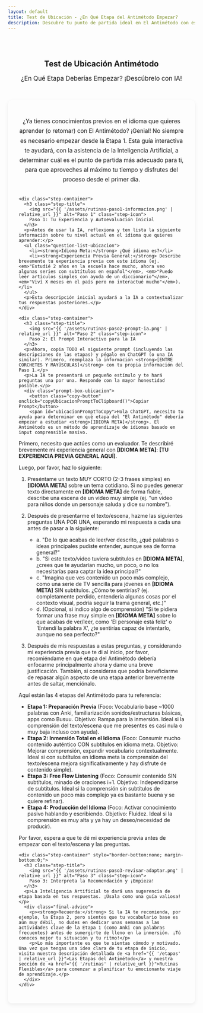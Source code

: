 ```yaml
---
layout: default
title: Test de Ubicación - ¿En Qué Etapa del Antimétodo Empezar?
description: Descubre tu punto de partida ideal en El Antimétodo con esta guía interactiva asistida por Inteligencia Artificial y comienza a aprender idiomas eficientemente.
---
```


<style>
.test-ubicacion-section {
  margin-bottom: 2.5rem;
  padding: 1.8rem;
  background-color: var(--card-background);
  border-radius: 10px;
  box-shadow: 0 4px 12px rgba(0,0,0,0.07);
}
.test-ubicacion-section h2, .test-ubicacion-section h3 {
  text-align: center;
  color: var(--primary-color);
}
.test-ubicacion-section h3 {
  color: var(--secondary-color);
  font-size: 1.4em;
  margin-top: 2rem;
  margin-bottom: 1rem;
  padding-bottom: 0.3rem;
  border-bottom: 1px dashed var(--light-purple-color);
}
.test-ubicacion-section .intro-text {
  font-size: 1.1em;
  text-align: center;
  color: var(--text-light-color);
  margin-bottom: 2rem;
  line-height: 1.7;
}
.test-ubicacion-section .step-container {
  margin-bottom: 2.5rem;
  padding-bottom: 2rem;
  border-bottom: 1px solid var(--light-purple-color);
}
.test-ubicacion-section .step-container:last-child {
  border-bottom: none;
  margin-bottom: 0;
}
.step-title {
  display: flex;
  align-items: center;
  font-size: 1.3em; /* Ligeramente más grande */
  font-weight: 600;
  color: var(--primary-color);
  margin-bottom: 1rem;
}
.step-icon { /* Para los iconos de los pasos */
  width: 36px;
  height: 36px;
  margin-right: 12px;
  object-fit: contain; /* Asegurar que los iconos se vean bien */
}
.question-list-ubicacion {
  list-style-type: decimal;
  padding-left: 25px; /* Espacio para los números */
  margin-top: 0.5rem;
}
.question-list-ubicacion li {
  margin-bottom: 1rem;
  line-height: 1.6;
}
.prompt-box-ubicacion { /* Estilo específico para esta página si es necesario, o usa el global */
  background-color: #2d2d2d; 
  color: #f0f0f0;
  padding: 1.5rem; /* Más padding */
  border-radius: 8px; /* Más redondeado */
  font-family: 'Courier New', Courier, monospace;
  font-size: 0.95em; /* Un poco más grande el prompt */
  line-height: 1.7;
  white-space: pre-wrap; 
  word-wrap: break-word;
  margin-top: 1rem;
  position: relative;
  border: 1px solid #444;
}
.prompt-box-ubicacion .copy-button {
    position: absolute;
    top: 12px;
    right: 12px;
    background-color: var(--secondary-color);
    color: white;
    border: none;
    padding: 0.5rem 0.9rem; /* Botón un poco más grande */
    border-radius: 5px;
    cursor: pointer;
    font-size: 0.85em;
    font-family: var(--font-primary);
}
.prompt-box-ubicacion .copy-button:hover {
    background-color: var(--accent-color);
}
.prompt-box-ubicacion strong { /* Para resaltar partes del prompt */
    color: #87CEFA; /* Azul claro para el texto a reemplazar */
    font-weight: bold;
}
.final-advice {
    background-color: #e9d8f8; /* Fondo morado muy, muy pálido */
    padding: 1rem;
    border-radius: 6px;
    border-left: 4px solid var(--secondary-color);
    margin-top: 1.5rem;
}
</style>

<main class="content-wrapper">

  <section style="text-align: center; padding: 2rem 1rem;">
    <h1>Test de Ubicación Antimétodo</h1>
    <!-- Podrías poner una imagen aquí, ej: '/assets/test-ubicacion-intro.png' -->
    <p class="subtitle" style="font-size: 1.2em; color: var(--secondary-color);">¿En Qué Etapa Deberías Empezar? ¡Descúbrelo con IA!</p>
  </section>

  <section class="test-ubicacion-section">
    <p class="intro-text">¿Ya tienes conocimientos previos en el idioma que quieres aprender (o retomar) con El Antimétodo? ¡Genial! No siempre es necesario empezar desde la Etapa 1. Esta guía interactiva te ayudará, con la asistencia de la Inteligencia Artificial, a determinar cuál es el punto de partida más adecuado para ti, para que aproveches al máximo tu tiempo y disfrutes del proceso desde el primer día.</p>

    <div class="step-container">
      <h3 class="step-title">
        <img src="{{ '/assets/rutinas-paso1-informacion.png' | relative_url }}" alt="Paso 1" class="step-icon">
        Paso 1: Tu Experiencia y Autoevaluación Inicial
      </h3>
      <p>Antes de usar la IA, reflexiona y ten lista la siguiente información sobre tu nivel actual en el idioma que quieres aprender:</p>
      <ul class="question-list-ubicacion">
        <li><strong>Idioma Meta:</strong> ¿Qué idioma es?</li>
        <li><strong>Experiencia Previa General:</strong> Describe brevemente tu experiencia previa con este idioma (ej. <em>"Estudié 2 años en la escuela hace mucho, ahora veo algunas series con subtítulos en español"</em>, <em>"Puedo leer artículos simples con ayuda de un diccionario"</em>, <em>"Viví X meses en el país pero no interactué mucho"</em>).</li>
      </ul>
      <p>Esta descripción inicial ayudará a la IA a contextualizar tus respuestas posteriores.</p>
    </div>

    <div class="step-container">
      <h3 class="step-title">
        <img src="{{ '/assets/rutinas-paso2-prompt-ia.png' | relative_url }}" alt="Paso 2" class="step-icon">
        Paso 2: El Prompt Interactivo para la IA
      </h3>
      <p>Ahora, copia TODO el siguiente prompt (incluyendo las descripciones de las etapas) y pégalo en ChatGPT (o una IA similar). Primero, reemplaza la información <strong>[ENTRE CORCHETES Y MAYÚSCULAS]</strong> con tu propia información del Paso 1.</p>
      <p>La IA te presentará un pequeño estímulo y te hará preguntas una por una. Responde con la mayor honestidad posible.</p>
      <div class="prompt-box-ubicacion">
        <button class="copy-button" onclick="copyUbicacionPromptToClipboard()">Copiar Prompt</button>
        <span id="ubicacionPromptToCopy">Hola ChatGPT, necesito tu ayuda para determinar en qué etapa del "El Antimétodo" debería empezar a estudiar <strong>[IDIOMA META]</strong>. El Antimétodo es un método de aprendizaje de idiomas basado en input comprensible masivo.

Primero, necesito que actúes como un evaluador. Te describiré brevemente mi experiencia general con <strong>[IDIOMA META]</strong>: <strong>[TU EXPERIENCIA PREVIA GENERAL AQUÍ]</strong>.

Luego, por favor, haz lo siguiente:
1.  Preséntame un texto MUY CORTO (2-3 frases simples) en <strong>[IDIOMA META]</strong> sobre un tema cotidiano. Si no puedes generar texto directamente en <strong>[IDIOMA META]</strong> de forma fiable, describe una escena de un video muy simple (ej. "un video para niños donde un personaje saluda y dice su nombre").
2.  Después de presentarme el texto/escena, hazme las siguientes preguntas UNA POR UNA, esperando mi respuesta a cada una antes de pasar a la siguiente:
    *   a. "De lo que acabas de leer/ver descrito, ¿qué palabras o ideas principales pudiste entender, aunque sea de forma general?"
    *   b. "Si este texto/video tuviera subtítulos en <strong>[IDIOMA META]</strong>, ¿crees que te ayudarían mucho, un poco, o no los necesitarías para captar la idea principal?"
    *   c. "Imagina que ves contenido un poco más complejo, como una serie de TV sencilla para jóvenes en <strong>[IDIOMA META]</strong> SIN subtítulos. ¿Cómo te sentirías? (ej. completamente perdido, entendería algunas cosas por el contexto visual, podría seguir la trama general, etc.)"
    *   d. (Opcional, si indico algo de comprensión) "Si te pidiera formar una frase muy simple en <strong>[IDIOMA META]</strong> sobre lo que acabas de ver/leer, como 'El personaje está feliz' o 'Entendí la palabra X', ¿te sentirías capaz de intentarlo, aunque no sea perfecto?"

3.  Después de mis respuestas a estas preguntas, y considerando mi experiencia previa que te di al inicio, por favor, recomiéndame en qué etapa del Antimétodo debería enfocarme principalmente ahora y dame una breve justificación. También, si consideras que podría beneficiarme de repasar algún aspecto de una etapa anterior brevemente antes de saltar, menciónalo.

Aquí están las 4 etapas del Antimétodo para tu referencia:
*   **Etapa 1: Preparación Previa** (Foco: Vocabulario base ~1000 palabras con Anki, familiarización sonidos/estructuras básicas, apps como Busuu. Objetivo: Rampa para la inmersión. Ideal si la comprensión del texto/escena que me presentes es casi nula o muy baja incluso con ayuda).
*   **Etapa 2: Inmersión Total en el Idioma** (Foco: Consumir mucho contenido auténtico CON subtítulos en idioma meta. Objetivo: Mejorar comprensión, expandir vocabulario contextualmente. Ideal si con subtítulos en idioma meta la comprensión del texto/escena mejora significativamente y hay disfrute de contenido simple).
*   **Etapa 3: Free Flow Listening** (Foco: Consumir contenido SIN subtítulos, minado de oraciones i+1. Objetivo: Independizarse de subtítulos. Ideal si la comprensión sin subtítulos de contenido un poco más complejo ya es bastante buena y se quiere refinar).
*   **Etapa 4: Producción del Idioma** (Foco: Activar conocimiento pasivo hablando y escribiendo. Objetivo: Fluidez. Ideal si la comprensión es muy alta y ya hay un deseo/necesidad de producir).

Por favor, espera a que te dé mi experiencia previa antes de empezar con el texto/escena y las preguntas.</span>
      </div>
    </div>

    <div class="step-container" style="border-bottom:none; margin-bottom:0;">
      <h3 class="step-title">
        <img src="{{ '/assets/rutinas-paso3-revisar-adaptar.png' | relative_url }}" alt="Paso 3" class="step-icon">
        Paso 3: Interpreta la Recomendación y ¡Empieza!
      </h3>
      <p>La Inteligencia Artificial te dará una sugerencia de etapa basada en tus respuestas. ¡Úsala como una guía valiosa!</p>
      <div class="final-advice">
        <p><strong>Recuerda:</strong> Si la IA te recomienda, por ejemplo, la Etapa 2, pero sientes que tu vocabulario base es aún muy débil, no dudes en dedicar unas semanas a las actividades clave de la Etapa 1 (como Anki con palabras frecuentes) antes de sumergirte de lleno en la inmersión. ¡Tú conoces mejor tu situación y tu ritmo!</p>
        <p>Lo más importante es que te sientas cómodo y motivado. Una vez que tengas una idea clara de tu etapa de inicio, visita nuestra descripción detallada de <a href="{{ '/etapas' | relative_url }}">Las Etapas del Antimétodo</a> y nuestra sección de <a href="{{ '/rutinas' | relative_url }}">Rutinas Flexibles</a> para comenzar a planificar tu emocionante viaje de aprendizaje.</p>
      </div>
    </div>
  </section>

</main>

<script>
function copyUbicacionPromptToClipboard() { // Nombre de función único
  const promptText = document.getElementById('ubicacionPromptToCopy').innerText;
  navigator.clipboard.writeText(promptText).then(() => {
    alert('¡Prompt de Ubicación copiado al portapapeles!');
  }).catch(err => {
    const textArea = document.createElement("textarea");
    textArea.value = promptText;
    document.body.appendChild(textArea);
    textArea.focus();
    textArea.select();
    try {
      document.execCommand('copy');
      alert('¡Prompt de Ubicación copiado al portapapeles! (fallback)');
    } catch (e) {
      alert('Error al copiar el prompt. Por favor, cópialo manualmente.');
      console.error('Error al copiar con fallback: ', e);
    }
    document.body.removeChild(textArea);
  });
}
</script>
